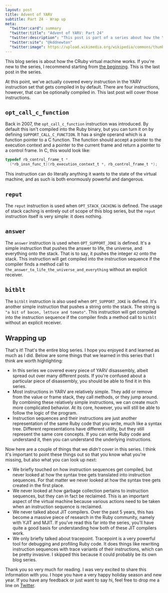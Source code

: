 ```yaml
---
layout: post
title: Advent of YARV
subtitle: Part 24 - Wrap up
meta:
  "twitter:card": summary
  "twitter:title": "Advent of YARV: Part 24"
  "twitter:description": "This post is part of a series about how the YARV virtual machine works."
  "twitter:site": "@kddnewton"
  "twitter:image": https://upload.wikimedia.org/wikipedia/commons/thumb/7/73/Ruby_logo.svg/1200px-Ruby_logo.svg.png
---
```


This blog series is about how the CRuby virtual machine works. If you're new to the series, I recommend starting from [the beginning](/2022/11/30/advent-of-yarv-part-0). This is the last post in the series.

At this point, we've actually covered every instruction in the YARV instruction set that gets compiled in by default. There are four instructions, however, that can be optionally compiled in. This last post will cover those instructions.

## `opt_call_c_function`

Back in 2007, the `opt_call_c_function` instruction was introduced. By default this isn't compiled into the Ruby binary, but you can turn it on by defining `SUPPORT_CALL_C_FUNCTION`. It has a single operand which is a function pointer to a C function. The function should accept a pointer to the execution context and a pointer to the current frame and return a pointer to a control frame. In C, this would look like:

```c
typedef rb_control_frame_t *
  (*rb_insn_func_t)(rb_execution_context_t *, rb_control_frame_t *);
```

This instruction can do literally anything it wants to the state of the virtual machine, and as such is both enormously powerful and dangerous.

## `reput`

The `reput` instruction is used when `OPT_STACK_CACHING` is defined. The usage of stack caching is entirely out of scope of this blog series, but the `reput` instruction itself is very simple: it does nothing.

## `answer`

The `answer` instruction is used when `OPT_SUPPORT_JOKE` is defined. It's a simple instruction that pushes the answer to life, the universe, and everything onto the stack. That is to say, it pushes the integer `42` onto the stack. This instruction will get compiled into the instruction sequence if the compiler finds a method call to `the_answer_to_life_the_universe_and_everything` without an explicit receiver.

## `bitblt`

The `bitblt` instruction is also used when `OPT_SUPPORT_JOKE` is defined. It's another simple instruction that pushes a string onto the stack. The string is `"a bit of bacon, lettuce and tomato"`. This instruction will get compiled into the instruction sequence if the compiler finds a method call to `bitblt` without an explicit receiver.

## Wrapping up

That's it! That's the entire blog series. I hope you enjoyed it and learned as much as I did. Below are some things that we learned in this series that I think are worth highlighting:

* In this series we covered every piece of YARV disassembly, albeit spread out over many different posts. If you're confused about a particular piece of disassembly, you should be able to find it in this series.
* Most instructions in YARV are relatively simple. They add or remove from the value or frame stack, they call methods, or they jump around. By combining these relatively simple instructions, we can create much more complicated behavior. At its core, however, you will still be able to follow the logic of the program.
* Instruction sequences and their instructions are just another representation of the same Ruby code that you write, much like a syntax tree. Different representations have different utility, but they still represent the same core concepts. If you can write Ruby code and understand it, then you can understand the underlying instructions.

Now here are a couple of things that we _didn't_ cover in this series. I think it's important to point these things out so that you know what you're missing, but also what you can look up next:

* We briefly touched on how instruction sequences get compiled, but never looked at how the syntax tree gets translated into instruction sequences. For that matter we never looked at how the syntax tree gets created in the first place.
* We never looked at how garbage collection pertains to instruction sequences, but they can in fact be reclaimed. This is an important aspect of the virtual machine because various actions need to be taken when an instruction sequence is reclaimed.
* We never talked about JIT compilers. Over the past 5 years, this has become a massive piece of research in the Ruby community, namely with YJIT and MJIT. If you've read this far into the series, you'll have quite a good basis for understanding how both of these JIT compilers work.
* We only briefly talked about tracepoint. Tracepoint is a very powerful tool for debugging and profiling Ruby code. It does things like rewriting instruction sequences with trace variants of their instructions, which can be pretty invasive. I skipped this because it could probably be its own blog series.

Thank you so very much for reading. I was very excited to share this information with you. I hope you have a very happy holiday season and new year. If you have any feedback or just want to say hi, feel free to drop me a line on [Twitter](https://twitter.com/kddnewton).
